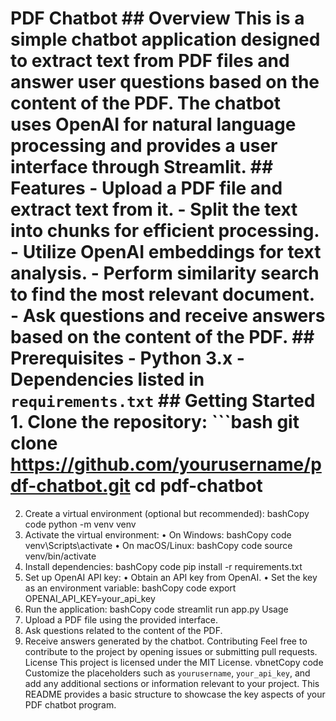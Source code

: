 # PDF Chatbot ## Overview This is a simple chatbot application designed to extract text from PDF files and answer user questions based on the content of the PDF. The chatbot uses OpenAI for natural language processing and provides a user interface through Streamlit. ## Features - Upload a PDF file and extract text from it. - Split the text into chunks for efficient processing. - Utilize OpenAI embeddings for text analysis. - Perform similarity search to find the most relevant document. - Ask questions and receive answers based on the content of the PDF. ## Prerequisites - Python 3.x - Dependencies listed in `requirements.txt` ## Getting Started 1. Clone the repository: ```bash git clone https://github.com/yourusername/pdf-chatbot.git cd pdf-chatbot 
2.	Create a virtual environment (optional but recommended):
bashCopy code
python -m venv venv 
3.	Activate the virtual environment:
•	On Windows:
bashCopy code
venv\Scripts\activate 
•	On macOS/Linux:
bashCopy code
source venv/bin/activate 
4.	Install dependencies:
bashCopy code
pip install -r requirements.txt 
5.	Set up OpenAI API key:
•	Obtain an API key from OpenAI.
•	Set the key as an environment variable:
bashCopy code
export OPENAI_API_KEY=your_api_key 
6.	Run the application:
bashCopy code
streamlit run app.py 
Usage
1.	Upload a PDF file using the provided interface.
2.	Ask questions related to the content of the PDF.
3.	Receive answers generated by the chatbot.
Contributing
Feel free to contribute to the project by opening issues or submitting pull requests.
License
This project is licensed under the MIT License.
vbnetCopy code
Customize the placeholders such as `yourusername`, `your_api_key`, and add any additional sections or information relevant to your project. This README provides a basic structure to showcase the key aspects of your PDF chatbot program.

